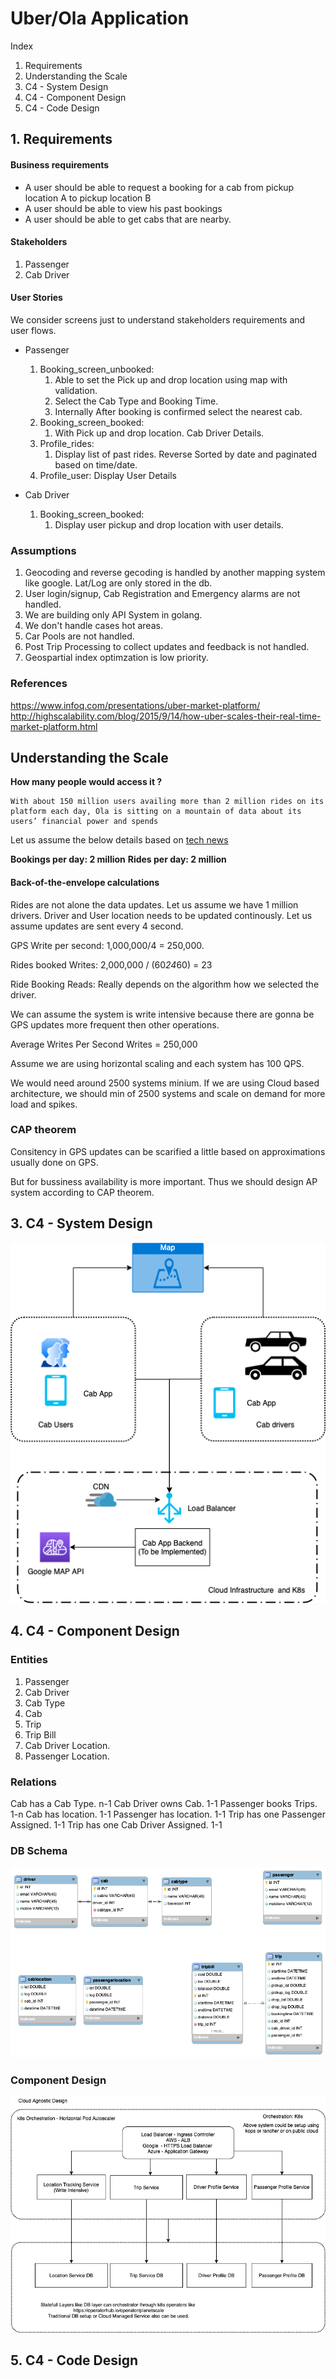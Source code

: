 # Uber/Ola Application

Index

1. Requirements
2. Understanding the Scale
3. C4 - System Design
4. C4 - Component Design
5. C4 - Code Design

## 1. Requirements

#### Business requirements

* A user should be able to request a booking for a cab from pickup location A to pickup location B
* A user should be able to view his past bookings
* A user should be able to get cabs that are nearby.


#### Stakeholders
1. Passenger
2. Cab Driver

#### User Stories
We consider screens just to understand stakeholders requirements and user flows.

* Passenger
  1. Booking_screen_unbooked:
     1. Able to set the Pick up and drop location using map with validation.
     2. Select the Cab Type and Booking Time.
     3. Internally After booking is confirmed select the nearest cab.
  2. Booking_screen_booked:
     1. With Pick up and drop location. Cab Driver Details.
  3. Profile_rides:
     1.  Display list of past rides. Reverse Sorted by date and paginated based on time/date.
  4. Profile_user: Display User Details

* Cab Driver
  1. Booking_screen_booked:
     1. Display user pickup and drop location with user details.

### Assumptions

1. Geocoding and reverse gecoding is handled by another mapping system like google. Lat/Log are only stored in the db.
2. User login/signup, Cab Registration and Emergency alarms are not handled.
3. We are building only API System in golang.
4. We don't handle cases hot areas.
5. Car Pools are not handled.
6. Post Trip Processing to collect updates and feedback is not handled.
7. Geospartial index optimzation is low priority.

### References
https://www.infoq.com/presentations/uber-market-platform/
http://highscalability.com/blog/2015/9/14/how-uber-scales-their-real-time-market-platform.html


## Understanding the Scale

**How many people would access it ?**

```
With about 150 million users availing more than 2 million rides on its platform each day, Ola is sitting on a mountain of data about its users’ financial power and spends
```
Let us assume the below details based on [tech news](https://techcrunch.com/2019/05/15/indias-ride-hailing-firm-ola-is-now-in-the-credit-card-business-too/#:~:text=With%20about%20150%20million%20users,users'%20financial%20power%20and%20spends)

**Bookings per day: 2 million**
**Rides per day: 2 million**

#### Back-of-the-envelope calculations

Rides are not alone the data updates.
Let us assume we have 1 million drivers.
Driver and User location needs to be updated continously. Let us assume updates are sent every 4 second.

GPS Write per second: 1,000,000/4 = 250,000.

Rides booked Writes: 2,000,000 / (60*24*60) = 23

Ride Booking Reads: Really depends on the algorithm how we selected the driver.

We can assume the system is write intensive because there are gonna be GPS updates more frequent then other operations.

Average Writes Per Second
Writes = 250,000

Assume we are using horizontal scaling and each system has 100 QPS.

We would need around 2500 systems minium.
If we are using Cloud based architecture, we should min of 2500 systems and scale on demand for more load and spikes.

### CAP theorem

Consitency in GPS updates can be scarified a little based on approximations usually done on GPS.

But for bussiness availability is more important. Thus we should design AP system according to CAP theorem.


## 3. C4 - System Design

![System Design](./Design-C4-SystemDesign.png)

## 4. C4 - Component Design

### Entities
1. Passenger
2. Cab Driver
3. Cab Type
4. Cab
5. Trip
6. Trip Bill
7. Cab Driver Location.
8. Passenger Location.

### Relations
Cab has a Cab Type. n-1
Cab Driver owns Cab. 1-1
Passenger books Trips. 1-n
Cab has location. 1-1
Passenger has location. 1-1
Trip has one Passenger Assigned. 1-1
Trip has one Cab Driver Assigned. 1-1

### DB Schema

![DB Schema](./DBSchema.png)

### Component Design

![Component Design](./Design-C4-ComponentContext.png)

## 5. C4 - Code Design
